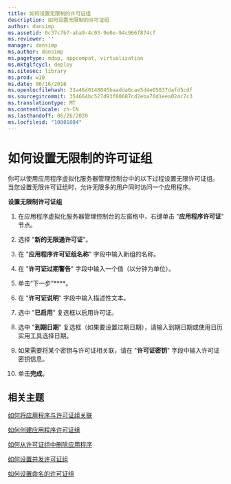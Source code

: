 ```yaml
---
title: 如何设置无限制的许可证组
description: 如何设置无限制的许可证组
author: dansimp
ms.assetid: 0c37c7b7-aba9-4c03-9e0e-94c966f874cf
ms.reviewer: ''
manager: dansimp
ms.author: dansimp
ms.pagetype: mdop, appcompat, virtualization
ms.mktglfcycl: deploy
ms.sitesec: library
ms.prod: w10
ms.date: 06/16/2016
ms.openlocfilehash: 33a46d0148045baadda6cae5d4e05837dafd5cdf
ms.sourcegitcommit: 354664bc527d93f80687cd2eba70d1eea024c7c3
ms.translationtype: MT
ms.contentlocale: zh-CN
ms.lasthandoff: 06/26/2020
ms.locfileid: "10801084"
---
```

# 如何设置无限制的许可证组


你可以使用应用程序虚拟化服务器管理控制台中的以下过程设置无限许可证组。 当您设置无限许可证组时，允许无限多的用户同时访问一个应用程序。

**设置无限制许可证组**

1.  在应用程序虚拟化服务器管理控制台的左窗格中，右键单击 "**应用程序许可证**" 节点。

2.  选择 "**新的无限通许可证**"。

3.  在 "**应用程序许可证组名称**" 字段中输入新组的名称。

4.  在 "**许可证过期警告**" 字段中输入一个值（以分钟为单位）。

5.  单击“下一步”****。

6.  在 "**许可证说明**" 字段中输入描述性文本。

7.  选中 "**已启用**" 复选框以启用许可证。

8.  选中 "**到期日期**" 复选框（如果要设置过期日期），请输入到期日期或使用日历实用工具选择日期。

9.  如果需要将某个密钥与许可证相关联，请在 "**许可证密钥**" 字段中输入许可证密钥信息。

10. 单击**完成**。

## 相关主题


[如何将应用程序与许可证组关联](how-to-associate-an-application-with-a-license-group.md)

[如何创建应用程序许可证组](how-to-create-an-application-license-group.md)

[如何从许可证组中删除应用程序](how-to-remove-an-application-from-a-license-group.md)

[如何设置并发许可证组](how-to-set-up-a-concurrent-license-group.md)

[如何设置命名的许可证组](how-to-set-up-a-named-license-group.md)

 

 






